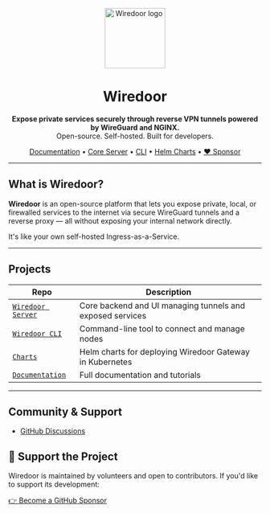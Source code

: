 <p align="center"> <img src="https://www.wiredoor.net/images/wiredoor.svg" alt="Wiredoor logo" width="120" /> </p> 

<h1 align="center">
  Wiredoor
</h1>


<p align="center">
  <strong>Expose private services securely through reverse VPN tunnels powered by WireGuard and NGINX.</strong><br />
  Open-source. Self-hosted. Built for developers.
</p>

<p align="center">
  <a href="https://docs.wiredoor.net">Documentation</a> •
  <a href="https://github.com/wiredoor/server">Core Server</a> •
  <a href="https://github.com/wiredoor/wiredoor-cli">CLI</a> •
  <a href="https://charts.wiredoor.net">Helm Charts</a> •
  <a href="https://github.com/sponsors/wiredoor">❤️ Sponsor</a>
</p>

---

## What is Wiredoor?

**Wiredoor** is an open-source platform that lets you expose private, local, or firewalled services to the internet via secure WireGuard tunnels and a reverse proxy — all without exposing your internal network directly.

It's like your own self-hosted Ingress-as-a-Service.

---

## Projects

| Repo | Description |
|------|-------------|
| [`Wiredoor Server`](https://github.com/wiredoor/wiredoor) | Core backend and UI managing tunnels and exposed services |
| [`Wiredoor CLI`](https://github.com/wiredoor/cli) | Command-line tool to connect and manage nodes |
| [`Charts`](https://github.com/wiredoor/charts) | Helm charts for deploying Wiredoor Gateway in Kubernetes |
| [`Documentation`](https://wwww.wiredoor.net) | Full documentation and tutorials |

---

## Community & Support

- [GitHub Discussions](https://github.com/wiredoor/wiredoor/discussions)

## 💖 Support the Project

Wiredoor is maintained by volunteers and open to contributors. If you'd like to support its development:

[👉 Become a GitHub Sponsor](https://github.com/sponsors/wiredoor)



